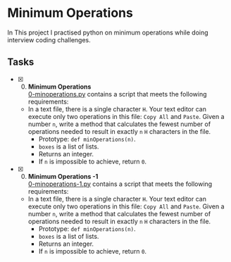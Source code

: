 # Minimum Operations

In This project I practised python on minimum operations while doing interview coding challenges.

## Tasks

+ [x] 0. **Minimum Operations**<br/>[0-minoperations.py](0-minoperations.py) contains a script that meets the following requirements:
  + In a text file, there is a single character `H`. Your text editor can execute only two operations in this file: `Copy All` and `Paste`. Given a number `n`, write a method that calculates the fewest number of operations needed to result in exactly `n` `H` characters in the file.
    + Prototype: `def minOperations(n)`.
    + `boxes` is a list of lists.
    + Returns an integer.
    + If `n` is impossible to achieve, return `0`.
+ [x] 0. **Minimum Operations -1**<br/>[0-minoperations-1.py](0-minoperations-1.py) contains a script that meets the following requirements:
  + In a text file, there is a single character `H`. Your text editor can execute only two operations in this file: `Copy All` and `Paste`. Given a number `n`, write a method that calculates the fewest number of operations needed to result in exactly `n` `H` characters in the file.
    + Prototype: `def minOperations(n)`.
    + `boxes` is a list of lists.
    + Returns an integer.
    + If `n` is impossible to achieve, return `0`.